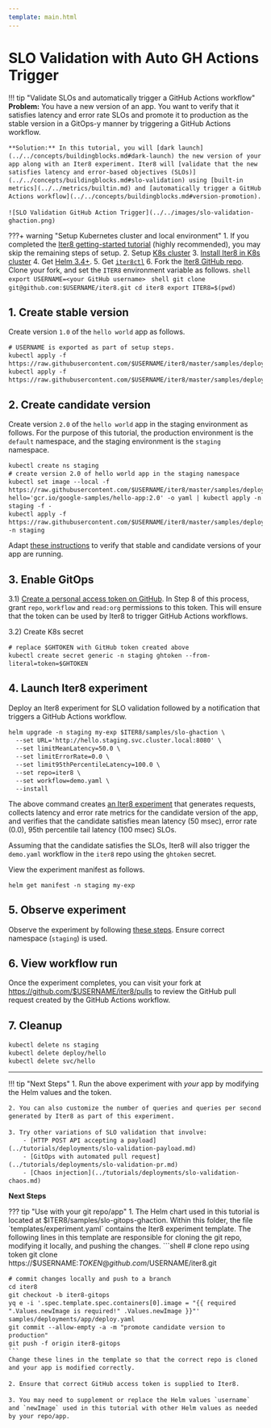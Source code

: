 ```yaml
---
template: main.html
---
```


# SLO Validation with Auto GH Actions Trigger
!!! tip "Validate SLOs and automatically trigger a GitHub Actions workflow"
    **Problem:** You have a new version of an app. You want to verify that it satisfies latency and error rate SLOs and promote it to production as the stable version in a GitOps-y manner by triggering a GitHub Actions workflow.

    **Solution:** In this tutorial, you will [dark launch](../../concepts/buildingblocks.md#dark-launch) the new version of your app along with an Iter8 experiment. Iter8 will [validate that the new satisfies latency and error-based objectives (SLOs)](../../concepts/buildingblocks.md#slo-validation) using [built-in metrics](../../metrics/builtin.md) and [automatically trigger a GitHub Actions workflow](../../concepts/buildingblocks.md#version-promotion).

    ![SLO Validation GitHub Action Trigger](../../images/slo-validation-ghaction.png)

???+ warning "Setup Kubernetes cluster and local environment"
    1. If you completed the [Iter8 getting-started tutorial](../../getting-started/first-experiment.md) (highly recommended), you may skip the remaining steps of setup.
    2. Setup [K8s cluster](../../getting-started/setup-for-tutorials.md#local-kubernetes-cluster)
    3. [Install Iter8 in K8s cluster](../../getting-started/install.md)
    4. Get [Helm 3.4+](https://helm.sh/docs/intro/install/).
    5. Get [`iter8ctl`](../../getting-started/install.md#install-iter8ctl)
    6. Fork the [Iter8 GitHub repo](https://github.com/iter8-tools/iter8). Clone your fork, and set the `ITER8` environment variable as follows.
    ```shell
    export USERNAME=<your GitHub username>
    ```
    ```shell
    git clone git@github.com:$USERNAME/iter8.git
    cd iter8
    export ITER8=$(pwd)
    ```

## 1. Create stable version
Create version `1.0` of the `hello world` app as follows.

```shell
# USERNAME is exported as part of setup steps.
kubectl apply -f https://raw.githubusercontent.com/$USERNAME/iter8/master/samples/deployments/app/deploy.yaml
kubectl apply -f https://raw.githubusercontent.com/$USERNAME/iter8/master/samples/deployments/app/service.yaml
```

## 2. Create candidate version
Create version `2.0` of the `hello world` app in the staging environment as follows. For the purpose of this tutorial, the production environment is the `default` namespace, and the staging environment is the `staging` namespace.

```shell
kubectl create ns staging
# create version 2.0 of hello world app in the staging namespace
kubectl set image --local -f https://raw.githubusercontent.com/$USERNAME/iter8/master/samples/deployments/app/deploy.yaml hello='gcr.io/google-samples/hello-app:2.0' -o yaml | kubectl apply -n staging -f -
kubectl apply -f https://raw.githubusercontent.com/$USERNAME/iter8/master/samples/deployments/app/service.yaml -n staging
```

Adapt [these instructions](../../getting-started/first-experiment.md#verify-app) to verify that stable and candidate versions of your app are running.

## 3. Enable GitOps
3.1) [Create a personal access token on GitHub](https://docs.github.com/en/github/authenticating-to-github/keeping-your-account-and-data-secure/creating-a-personal-access-token). In Step 8 of this process, grant `repo`, `workflow` and `read:org` permissions to this token. This will ensure that the token can be used by Iter8 to trigger GitHub Actions workflows.

3.2) Create K8s secret
```shell
# replace $GHTOKEN with GitHub token created above
kubectl create secret generic -n staging ghtoken --from-literal=token=$GHTOKEN
```

## 4. Launch Iter8 experiment
Deploy an Iter8 experiment for SLO validation followed by a notification that triggers a GitHub Actions workflow.
```shell
helm upgrade -n staging my-exp $ITER8/samples/slo-ghaction \
  --set URL='http://hello.staging.svc.cluster.local:8080' \
  --set limitMeanLatency=50.0 \
  --set limitErrorRate=0.0 \
  --set limit95thPercentileLatency=100.0 \
  --set repo=iter8 \
  --set workflow=demo.yaml \
  --install
```

The above command creates [an Iter8 experiment](../../concepts/whatisiter8.md#what-is-an-iter8-experiment) that generates requests, collects latency and error rate metrics for the candidate version of the app, and verifies that the candidate satisfies mean latency (50 msec), error rate (0.0), 95th percentile tail latency (100 msec) SLOs. 

Assuming that the candidate satisfies the SLOs, Iter8 will also trigger the `demo.yaml` workflow in the `iter8` repo using the `ghtoken` secret.

View the experiment manifest as follows.
```shell
helm get manifest -n staging my-exp
```

## 5. Observe experiment
Observe the experiment by following [these steps](../../getting-started/first-experiment.md#3-observe-experiment). Ensure correct namespace (`staging`) is used.

## 6. View workflow run
Once the experiment completes, you can visit your fork at https://github.com/$USERNAME/iter8/pulls to review the GitHub pull request created by the GitHub Actions workflow.

## 7. Cleanup

```shell
kubectl delete ns staging
kubectl delete deploy/hello
kubectl delete svc/hello
```

***

!!! tip "Next Steps"
    1. Run the above experiment with *your* app by modifying the Helm values and the token.
    
    2. You can also customize the number of queries and queries per second generated by Iter8 as part of this experiment.

    3. Try other variations of SLO validation that involve:
        - [HTTP POST API accepting a payload](../tutorials/deployments/slo-validation-payload.md)
        - [GitOps with automated pull request](../tutorials/deployments/slo-validation-pr.md)
        - [Chaos injection](../tutorials/deployments/slo-validation-chaos.md)

**Next Steps**

??? tip "Use with your git repo/app"
    1. The Helm chart used in this tutorial is located at $ITER8/samples/slo-gitops-ghaction. Within this folder, the file `templates/experiment.yaml` contains the Iter8 experiment template. The following lines in this template are responsible for cloning the git repo, modifying it locally, and pushing the changes.
    ```shell
    # clone repo using token
    git clone https://$USERNAME:$TOKEN@github.com/$USERNAME/iter8.git

    # commit changes locally and push to a branch
    cd iter8
    git checkout -b iter8-gitops
    yq e -i '.spec.template.spec.containers[0].image = "{{ required ".Values.newImage is required!" .Values.newImage }}"' samples/deployments/app/deploy.yaml 
    git commit --allow-empty -a -m "promote candidate version to production"
    git push -f origin iter8-gitops
    ```
    Change these lines in the template so that the correct repo is cloned and your app is modified correctly.

    2. Ensure that correct GitHub access token is supplied to Iter8.

    3. You may need to supplement or replace the Helm values `username` and `newImage` used in this tutorial with other Helm values as needed by your repo/app.
